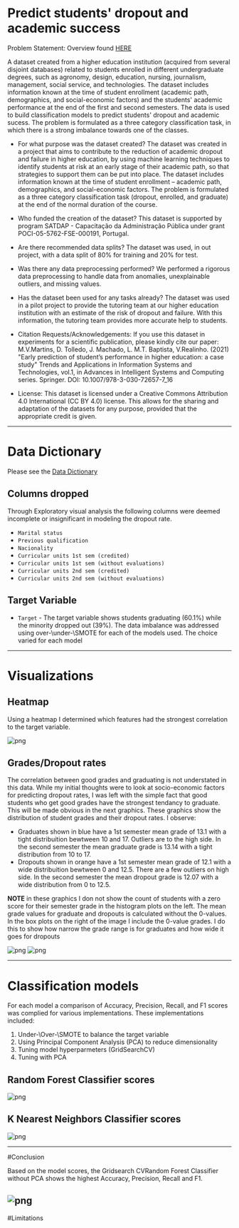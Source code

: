 # Predict students' dropout and academic success

Problem Statement:
Overview found [HERE](https://archive-beta.ics.uci.edu/dataset/697/predict+students+dropout+and+academic+success)

A dataset created from a higher education institution (acquired from several disjoint databases) related to students enrolled in different undergraduate degrees, such as agronomy, design, education, nursing, journalism, management, social service, and technologies. The dataset includes information known at the time of student enrollment (academic path, demographics, and social-economic factors) and the students' academic performance at the end of the first and second semesters. The data is used to build classification models to predict students' dropout and academic sucess. The problem is formulated as a three category classification task, in which there is a strong imbalance towards one of the classes.

- For what purpose was the dataset created? The dataset was created in a project that aims to contribute to the reduction of academic dropout and failure in higher education, by using machine learning techniques to identify students at risk at an early stage of their academic path, so that strategies to support them can be put into place. The dataset includes information known at the time of student enrollment – academic path, demographics, and social-economic factors. The problem is formulated as a three category classification task (dropout, enrolled, and graduate) at the end of the normal duration of the course.

- Who funded the creation of the dataset? This dataset is supported by program SATDAP - Capacitação da Administração Pública under grant POCI-05-5762-FSE-000191, Portugal.

- Are there recommended data splits? The dataset was used, in out project, with a data split of 80% for training and 20% for test.

- Was there any data preprocessing performed? We performed a rigorous data preprocessing to handle data from anomalies, unexplainable outliers, and missing values.

- Has the dataset been used for any tasks already? The dataset was used in a pilot project to provide the tutoring team at our higher education institution with an estimate of the risk of dropout and failure. With this information, the tutoring team provides more accurate help to students.

- Citation Requests/Acknowledgements: If you use this dataset in experiments for a scientific publication, please kindly cite our paper: M.V.Martins, D. Tolledo, J. Machado, L. M.T. Baptista, V.Realinho. (2021) "Early prediction of student’s performance in higher education: a case study" Trends and Applications in Information Systems and Technologies, vol.1, in Advances in Intelligent Systems and Computing series. Springer. DOI: 10.1007/978-3-030-72657-7_16

- License: This dataset is licensed under a Creative Commons Attribution 4.0 International (CC BY 4.0) license. This allows for the sharing and adaptation of the datasets for any purpose, provided that the appropriate credit is given.

---
# Data Dictionary
Please see the [Data Dictionary](https://archive-beta.ics.uci.edu/dataset/697/predict+students+dropout+and+academic+success)

## Columns dropped

Through Exploratory visual analysis the following columns were deemed incomplete or insignificant in modeling the dropout rate.  
- `Marital status`
- `Previous qualification`
- `Nacionality`
- `Curricular units 1st sem (credited)`
- `Curricular units 1st sem (without evaluations)`
- `Curricular units 2nd sem (credited)`
- `Curricular units 2nd sem (without evaluations)`

## Target Variable 
- `Target` - The target variable shows students graduating (60.1%) while the minority dropped out (39%).  The data imbalance was addressed using over-\under-\SMOTE for each of the models used.  The choice varied for each model
---
# Visualizations
## Heatmap
Using a heatmap I determined which features had the strongest correlation to the target variable.

![png](https://drive.google.com/uc?id=19dnZ9T6yEh1O9Z5NWU8RiGgYQFrIJ3lk)

## Grades/Dropout rates
The correlation between good grades and graduating is not understated in this data. While my initial thoughts were to look at socio-economic factors for predicting dropout rates, I was left with the simple fact that good students who get good grades have the strongest tendancy to graduate. This will be made obvious in the next graphics. These graphics show the distribution of student grades and their dropout rates. I observe:

- Graduates shown in blue have a 1st semester mean grade of 13.1 with a tight distribuition bewtween 10 and 17. Outliers are to the high side. In the second semester the mean graduate grade is 13.14 with a tight distribution from 10 to 17.
- Dropouts shown in orange have a 1st semester mean grade of 12.1 with a wide distribuition bewtween 0 and 12.5. There are a few outliers on high side. In the second semester the mean dropout grade is 12.07 with a wide distribution from 0 to 12.5.

**NOTE** in these graphics I don not show the count of students with a zero score for their semester grade in the histogram plots on the left. The mean grade values for graduate and dropouts is calculated without the 0-values. In the box plots on the right of the image I include the 0-value grades. I do this to show how narrow the grade range is for graduates and how wide it goes for dropouts

![png](https://drive.google.com/uc?id=1AIUredxVWf97g0HJOq3WQUcicvnpruEI)
![png](https://drive.google.com/uc?id=1ANCjPLg0hQbLm1t2pFjYTCOTCW4IeAo3)

---
# Classification models
For each model a comparison of Accuracy, Precision, Recall, and F1 scores was complied for various implementations. These implementations included:
1. Under-\Over-\SMOTE to balance the target variable
2. Using Principal Component Analysis (PCA) to reduce dimensionality
3. Tuning model hyperparmeters (GridSearchCV)
4. Tuning with PCA

## Random Forest Classifier scores
![png](https://drive.google.com/uc?id=19fbOLUaqi63WsisQwYFUxR9JpldBaq9j)

## K Nearest Neighbors Classifier scores
![png](https://drive.google.com/uc?id=19kkmW460WupAjE8krRoSLEU8-5bjTRvF)

---
#Conclusion

Based on the model scores, the Gridsearch CVRandom Forest Classifier without PCA shows the highest Accuracy, Precision, Recall and F1. 

![png](https://drive.google.com/uc?id=1AP_t1g6x2UJc718-NhDN_T9UtZivFNZV)
---
#Limitations
